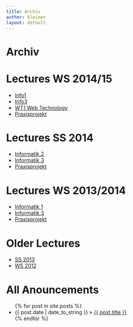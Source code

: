 ```yaml
---
title: Archiv
author: kleinen
layout: default
---
```


# Archiv

# Lectures WS 2014/15

- [Info1]({{site.baseurl}}ws2014/info1/index.html)
- [Info3]({{site.baseurl}}ws2014/info3/index.html)
- [WT1 Web Technology]({{site.baseurl}}ws2014/webapplications/index.html)
- [Praxisprojekt](ss2014/project)


<h1>Lectures SS 2014</h1>
<ul>
<li><a href="{{site.baseurl}}ss2014/info2">Informatik 2</a></li>
<li><a href="{{site.baseurl}}ss2014/info3">Informatik 3</a></li>
<li><a href="{{site.baseurl}}ss2014/project">Praxisprojekt</a></li>
</ul>


<h1>Lectures WS 2013/2014</h1>
<ul>
<li><a href="{{site.baseurl}}ws2013/info1">Informatik 1</a></li>
<li><a href="{{site.baseurl}}ws2013/info3">Informatik 3</a></li>
<li><a href="{{site.baseurl}}ws2013/project">Praxisprojekt</a></li>
</ul>

<h1>Older Lectures</h1>

  * [SS 2013](ss2013/index.html)
  * [WS 2012](ws2012/index.html)

<div id="home">
  <h1>All Anouncements</h1>
  <ul class="posts">
    {% for post in site.posts %}
      <li><span>{{ post.date | date_to_string }}</span> &raquo; <a href="{{ post.url }}">{{ post.title }}</a></li>
    {% endfor %}
  </ul>
</div>
